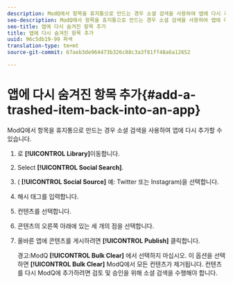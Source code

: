 ```yaml
---
description: ModQ에서 항목을 휴지통으로 만드는 경우 소셜 검색을 사용하여 앱에 다시 추가할 수 있습니다.
seo-description: ModQ에서 항목을 휴지통으로 만드는 경우 소셜 검색을 사용하여 앱에 다시 추가할 수 있습니다.
seo-title: 앱에 다시 숨겨진 항목 추가
title: 앱에 다시 숨겨진 항목 추가
uuid: 96c5db19-99 파섹
translation-type: tm+mt
source-git-commit: 67aeb3de964473b326c88c3a3f81ff48a6a12652

---
```



# 앱에 다시 숨겨진 항목 추가{#add-a-trashed-item-back-into-an-app}

ModQ에서 항목을 휴지통으로 만드는 경우 소셜 검색을 사용하여 앱에 다시 추가할 수 있습니다.

1. 로 **[!UICONTROL Library]**&#x200B;이동합니다.
1. Select **[!UICONTROL Social Search]**.
1. ( **[!UICONTROL Social Source]** 예: Twitter 또는 Instagram)을 선택합니다.
1. 해시 태그를 입력합니다.
1. 컨텐츠를 선택합니다.
1. 콘텐츠의 오른쪽 아래에 있는 세 개의 점을 선택합니다.
1. 올바른 앱에 콘텐츠를 게시하려면 **[!UICONTROL Publish]** 클릭합니다.

   경고:ModQ **[!UICONTROL Bulk Clear]** 에서 선택하지 마십시오. 이 옵션을 선택하면 **[!UICONTROL Bulk Clear]** ModQ에서 모든 컨텐츠가 제거됩니다. 컨텐츠를 다시 ModQ에 추가하려면 검토 및 승인을 위해 소셜 검색을 수행해야 합니다.
